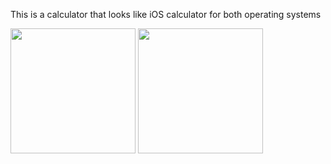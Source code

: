 This is a calculator that looks like iOS calculator for both operating systems

<img src="https://alejandrokantun.github.io/AlejandroKantun/calculator/C1.png" width="200">
<img src="https://alejandrokantun.github.io/AlejandroKantun/calculator/C2.png" width="200">
